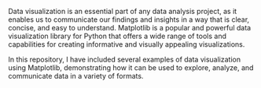 Data visualization is an essential part of any data analysis project, as it enables us to communicate our findings and insights in a way that is clear, concise, and easy to understand. Matplotlib is a popular and powerful data visualization library for Python that offers a wide range of tools and capabilities for creating informative and visually appealing visualizations.

In this repository, I have included several examples of data visualization using Matplotlib, demonstrating how it can be used to explore, analyze, and communicate data in a variety of formats.
